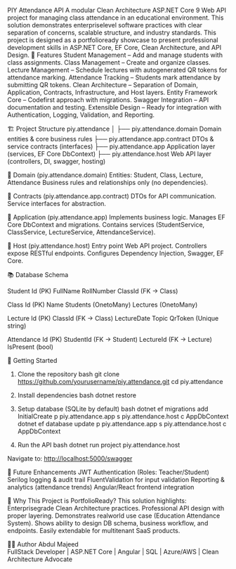  PIY Attendance API
A modular Clean Architecture ASP.NET Core 9 Web API project for managing class attendance in an educational environment. This solution demonstrates enterpriselevel software practices with clear separation of concerns, scalable structure, and industry standards. 
This project is designed as a portfolioready showcase to present professional development skills in ASP.NET Core, EF Core, Clean Architecture, and API Design. 
 📌 Features
 Student Management – Add and manage students with class assignments.
 Class Management – Create and organize classes.
 Lecture Management – Schedule lectures with autogenerated QR tokens for attendance marking.
 Attendance Tracking – Students mark attendance by submitting QR tokens.
 Clean Architecture – Separation of Domain, Application, Contracts, Infrastructure, and Host layers.
 Entity Framework Core – Codefirst approach with migrations.
 Swagger Integration – API documentation and testing.
 Extensible Design – Ready for integration with Authentication, Logging, Validation, and Reporting.
 
 🏗️ Project Structure
piy.attendance
│
├── piy.attendance.domain         Domain entities & core business rules
├── piy.attendance.app.contract   DTOs & service contracts (interfaces)
├── piy.attendance.app            Application layer (services, EF Core DbContext)
├── piy.attendance.host           Web API layer (controllers, DI, swagger, hosting)

 🔹 Domain (piy.attendance.domain)
 Entities: Student, Class, Lecture, Attendance
 Business rules and relationships only (no dependencies).

 🔹 Contracts (piy.attendance.app.contract)
 DTOs for API communication.
 Service interfaces for abstraction.

 🔹 Application (piy.attendance.app)
 Implements business logic.
 Manages EF Core DbContext and migrations.
 Contains services (StudentService, ClassService, LectureService, AttendanceService).

 🔹 Host (piy.attendance.host)
 Entry point Web API project.
 Controllers expose RESTful endpoints.
 Configures Dependency Injection, Swagger, EF Core.

 📚 Database Schema

 Student
 Id (PK)
 FullName
 RollNumber
 ClassId (FK → Class)

 Class
 Id (PK)
 Name
 Students (OnetoMany)
 Lectures (OnetoMany)

 Lecture
 Id (PK)
 ClassId (FK → Class)
 LectureDate
 Topic
 QrToken (Unique string)

 Attendance
 Id (PK)
 StudentId (FK → Student)
 LectureId (FK → Lecture)
 IsPresent (bool)

 🚀 Getting Started
 1. Clone the repository
bash
git clone https://github.com/yourusername/piy.attendance.git
cd piy.attendance

 2. Install dependencies
bash
dotnet restore

 3. Setup database (SQLite by default)
bash
dotnet ef migrations add InitialCreate p piy.attendance.app s piy.attendance.host c AppDbContext
dotnet ef database update p piy.attendance.app s piy.attendance.host c AppDbContext

 4. Run the API
bash
dotnet run project piy.attendance.host


Navigate to: [http://localhost:5000/swagger](http://localhost:5000/swagger)

 🔮 Future Enhancements
JWT Authentication (Roles: Teacher/Student)
Serilog logging & audit trail
FluentValidation for input validation
Reporting & analytics (attendance trends)
Angular/React frontend integration


 🎯 Why This Project is PortfolioReady?
This solution highlights:
 Enterprisegrade Clean Architecture practices.
 Professional API design with proper layering.
 Demonstrates realworld use case (Education Attendance System).
 Shows ability to design DB schema, business workflow, and endpoints.
 Easily extendable for multitenant SaaS products.


 👨‍💻 Author
Abdul Majeed  
FullStack Developer | ASP.NET Core | Angular | SQL | Azure/AWS | Clean Architecture Advocate

